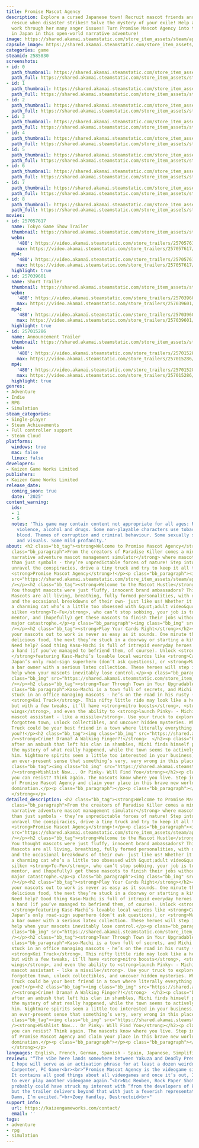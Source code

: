 ```yaml
---
title: Promise Mascot Agency
description: Explore a cursed Japanese town! Recruit mascot friends and come to the
  rescue when disaster strikes! Solve the mystery of your exile! Help a living finger
  work through her many anger issues! Turn Promise Mascot Agency into the best agency
  in Japan in this open-world narrative adventure!
image: https://shared.akamai.steamstatic.com/store_item_assets/steam/apps/2585830/header.jpg?t=1732807000
capsule_image: https://shared.akamai.steamstatic.com/store_item_assets/steam/apps/2585830/9007c7a6e4bffc81afc99b933d133d63ac6b5ffc/capsule_231x87.jpg?t=1732807000
categories: game
steamid: 2585830
screenshots:
- id: 0
  path_thumbnail: https://shared.akamai.steamstatic.com/store_item_assets/steam/apps/2585830/ss_030d4d6c7abf984f091833ae0a5bcba3574c0ff5.600x338.jpg?t=1732807000
  path_full: https://shared.akamai.steamstatic.com/store_item_assets/steam/apps/2585830/ss_030d4d6c7abf984f091833ae0a5bcba3574c0ff5.1920x1080.jpg?t=1732807000
- id: 1
  path_thumbnail: https://shared.akamai.steamstatic.com/store_item_assets/steam/apps/2585830/ss_4406eebc7db22022cb522c517b1ea5a864fe60be.600x338.jpg?t=1732807000
  path_full: https://shared.akamai.steamstatic.com/store_item_assets/steam/apps/2585830/ss_4406eebc7db22022cb522c517b1ea5a864fe60be.1920x1080.jpg?t=1732807000
- id: 2
  path_thumbnail: https://shared.akamai.steamstatic.com/store_item_assets/steam/apps/2585830/ss_efc39ec8f2c9b70b817b5a48afe97638d71ccc1d.600x338.jpg?t=1732807000
  path_full: https://shared.akamai.steamstatic.com/store_item_assets/steam/apps/2585830/ss_efc39ec8f2c9b70b817b5a48afe97638d71ccc1d.1920x1080.jpg?t=1732807000
- id: 3
  path_thumbnail: https://shared.akamai.steamstatic.com/store_item_assets/steam/apps/2585830/ss_d35455c88ea8c52bd636ac6bfd2a5f220dd0effd.600x338.jpg?t=1732807000
  path_full: https://shared.akamai.steamstatic.com/store_item_assets/steam/apps/2585830/ss_d35455c88ea8c52bd636ac6bfd2a5f220dd0effd.1920x1080.jpg?t=1732807000
- id: 4
  path_thumbnail: https://shared.akamai.steamstatic.com/store_item_assets/steam/apps/2585830/ss_ca5a81bd3e49b552f9be80bd57c991e5cf836343.600x338.jpg?t=1732807000
  path_full: https://shared.akamai.steamstatic.com/store_item_assets/steam/apps/2585830/ss_ca5a81bd3e49b552f9be80bd57c991e5cf836343.1920x1080.jpg?t=1732807000
- id: 5
  path_thumbnail: https://shared.akamai.steamstatic.com/store_item_assets/steam/apps/2585830/ss_db8e31b30e8e32756fc4a070c66eb7557d73432d.600x338.jpg?t=1732807000
  path_full: https://shared.akamai.steamstatic.com/store_item_assets/steam/apps/2585830/ss_db8e31b30e8e32756fc4a070c66eb7557d73432d.1920x1080.jpg?t=1732807000
- id: 6
  path_thumbnail: https://shared.akamai.steamstatic.com/store_item_assets/steam/apps/2585830/ss_0d25ad94a72a7b39481eafe59911c31fa2db5569.600x338.jpg?t=1732807000
  path_full: https://shared.akamai.steamstatic.com/store_item_assets/steam/apps/2585830/ss_0d25ad94a72a7b39481eafe59911c31fa2db5569.1920x1080.jpg?t=1732807000
- id: 7
  path_thumbnail: https://shared.akamai.steamstatic.com/store_item_assets/steam/apps/2585830/ss_9095bb7c383402858e65627389bb823c0c7fbbc9.600x338.jpg?t=1732807000
  path_full: https://shared.akamai.steamstatic.com/store_item_assets/steam/apps/2585830/ss_9095bb7c383402858e65627389bb823c0c7fbbc9.1920x1080.jpg?t=1732807000
- id: 8
  path_thumbnail: https://shared.akamai.steamstatic.com/store_item_assets/steam/apps/2585830/ss_2aa6e9581e7ceed59adf24b7ce976aa064344c2e.600x338.jpg?t=1732807000
  path_full: https://shared.akamai.steamstatic.com/store_item_assets/steam/apps/2585830/ss_2aa6e9581e7ceed59adf24b7ce976aa064344c2e.1920x1080.jpg?t=1732807000
movies:
- id: 257057617
  name: Tokyo Game Show Trailer
  thumbnail: https://shared.akamai.steamstatic.com/store_item_assets/steam/apps/257057617/movie.293x165.jpg?t=1727332327
  webm:
    '480': https://video.akamai.steamstatic.com/store_trailers/257057617/movie480_vp9.webm?t=1727332327
    max: https://video.akamai.steamstatic.com/store_trailers/257057617/movie_max_vp9.webm?t=1727332327
  mp4:
    '480': https://video.akamai.steamstatic.com/store_trailers/257057617/movie480.mp4?t=1727332327
    max: https://video.akamai.steamstatic.com/store_trailers/257057617/movie_max.mp4?t=1727332327
  highlight: true
- id: 257039601
  name: Short Trailer
  thumbnail: https://shared.akamai.steamstatic.com/store_item_assets/steam/apps/257039601/movie.293x165.jpg?t=1721745141
  webm:
    '480': https://video.akamai.steamstatic.com/store_trailers/257039601/movie480_vp9.webm?t=1721745141
    max: https://video.akamai.steamstatic.com/store_trailers/257039601/movie_max_vp9.webm?t=1721745141
  mp4:
    '480': https://video.akamai.steamstatic.com/store_trailers/257039601/movie480.mp4?t=1721745141
    max: https://video.akamai.steamstatic.com/store_trailers/257039601/movie_max.mp4?t=1721745141
  highlight: true
- id: 257015286
  name: Announcement Trailer
  thumbnail: https://shared.akamai.steamstatic.com/store_item_assets/steam/apps/257015286/movie.293x165.jpg?t=1714411984
  webm:
    '480': https://video.akamai.steamstatic.com/store_trailers/257015286/movie480_vp9.webm?t=1714411984
    max: https://video.akamai.steamstatic.com/store_trailers/257015286/movie_max_vp9.webm?t=1714411984
  mp4:
    '480': https://video.akamai.steamstatic.com/store_trailers/257015286/movie480.mp4?t=1714411984
    max: https://video.akamai.steamstatic.com/store_trailers/257015286/movie_max.mp4?t=1714411984
  highlight: true
genres:
- Adventure
- Indie
- RPG
- Simulation
steam_categories:
- Single-player
- Steam Achievements
- Full controller support
- Steam Cloud
platforms:
  windows: true
  mac: false
  linux: false
developers:
- Kaizen Game Works Limited
publishers:
- Kaizen Game Works Limited
release_date:
  coming_soon: true
  date: '2025'
content_warning:
  ids:
  - 1
  - 5
  notes: 'This game may contain content not appropriate for all ages: References to
    violence, alcohol and drugs. Some non-playable characters use tobacco. Some mild
    blood. Themes of corruption and criminal behaviour. Some sexually suggestive dialogue
    and visuals. Some mild profanity.'
about: <h2 class="bb_tag"><strong>Welcome to Promise Mascot Agency</strong></h2><p
  class="bb_paragraph">From the creators of Paradise Killer comes a mind-bending <strong>open-world
  narrative adventure mascot management simulator</strong> where mascots are more
  than just symbols - they’re unpredictable forces of nature! Step into the chaos,
  unravel the conspiracies, drive a tiny truck and try to keep it all together in
  <strong>Promise Mascot Agency</strong>!</p><p class="bb_paragraph"><img class="bb_img"
  src="https://shared.akamai.steamstatic.com/store_item_assets/steam/apps/2585830/extras/Promise-Mascot-Agency_Steam_EN3.png?t=1732807000"
  /></p><h2 class="bb_tag"><strong>Welcome to the Mascot Hustle</strong> </h2><p class="bb_paragraph">
  You thought mascots were just fluffy, innocent brand ambassadors? Think again. The
  Mascots are all living, breathing, fully formed personalities, with dreams, fears,
  and the occasional breakdowns of their own- just like us! Whether it’s <strong>Trororo</strong>,
  a charming cat who’s a little too obsessed with &quot;adult video&quot; or sweet,
  silken <strong>To-Fu</strong>, who can’t stop sobbing, your job is to befriend,
  mentor, and (hopefully) get these mascots to finish their jobs without causing a
  major catastrophe.</p><p class="bb_paragraph"><img class="bb_img" src="https://shared.akamai.steamstatic.com/store_item_assets/steam/apps/2585830/extras/Promise-Mascot-Agency_Steam_EN4.png?t=1732807000"
  /></p><h2 class="bb_tag"><strong>Play Your Cards Right</strong></h2><p class="bb_paragraph">Sending
  your mascots out to work is never as easy as it sounds. One minute they’re promoting
  delicious food, the next they’re stuck in a doorway or starting a kitchen inferno.
  Need help? Good thing Kaso-Machi is full of intrepid everyday heroes ready to lend
  a hand (if you’ve managed to befriend them, of course). Unlock <strong>Hero Cards,
  </strong>featuring Kaso-Machi’s lovable local weirdos like <strong>Captain Sign</strong>,
  Japan’s only road-sign superhero (don’t ask questions), or <strong>Mama-San</strong>,
  a bar owner with a serious latex collection. These heroes will step in to provide
  help when your mascots inevitably lose control.</p><p class="bb_paragraph"><img
  class="bb_img" src="https://shared.akamai.steamstatic.com/store_item_assets/steam/apps/2585830/extras/Promise-Mascot-Agency_Steam_EN2.png?t=1732807000"
  /></p><h2 class="bb_tag"><strong>Tear Through Town in Your Upgradable Kei Truck</strong></h2><p
  class="bb_paragraph">Kaso-Machi is a town full of secrets, and Michi isn’t just
  stuck in an office managing mascots - he’s on the road in his rusty (but upgradeable!)
  <strong>Kei Truck</strong>. This nifty little ride may look like a heap of junk,
  but with a few tweaks, it’ll have <strong>nitro boosts</strong>, <strong>glider
  wings</strong>, and even the ability to <strong>launch Pinky☆ - Michi’s maniacal
  mascot assistant - like a missile</strong>. Use your truck to explore the strange,
  forgotten town, unlock collectibles, and uncover hidden mysteries. Who knew a Kei
  Truck could be your best friend in a town where literally everything else hates
  you?!</p><h2 class="bb_tag"><img class="bb_img" src="https://shared.akamai.steamstatic.com/store_item_assets/steam/apps/2585830/extras/Promise-Mascot-Agency_Steam_EN1.png?t=1732807000"
  /><strong>Crime! Drama! A Walking Finger?!</strong>  </h2><p class="bb_paragraph">Exiled
  after an ambush that left his clan in shambles, Michi finds himself piecing together
  the mystery of what really happened, while the town seems to actively conspire against
  him. Nightmare spirits seem a little too interested in your business, and there’s
  an ever-present sense that something’s very, very wrong in this place…</p><p class="bb_paragraph">  </p><h2
  class="bb_tag"><img class="bb_img" src="https://shared.akamai.steamstatic.com/store_item_assets/steam/apps/2585830/extras/Promise-Mascot-Agency_Steam_EN5.png?t=1732807000"
  /><strong>Wishlist Now... Or Pinky☆ Will Find You</strong></h2><p class="bb_paragraph">Think
  you can resist? Think again. The mascots know where you live. Step into the world
  of Promise Mascot Agency and claim your place in this brave new world of mascot
  domination.</p><p class="bb_paragraph"></p><p class="bb_paragraph"></p><p class="bb_paragraph"><strong>
  </strong></p>
detailed_description: <h2 class="bb_tag"><strong>Welcome to Promise Mascot Agency</strong></h2><p
  class="bb_paragraph">From the creators of Paradise Killer comes a mind-bending <strong>open-world
  narrative adventure mascot management simulator</strong> where mascots are more
  than just symbols - they’re unpredictable forces of nature! Step into the chaos,
  unravel the conspiracies, drive a tiny truck and try to keep it all together in
  <strong>Promise Mascot Agency</strong>!</p><p class="bb_paragraph"><img class="bb_img"
  src="https://shared.akamai.steamstatic.com/store_item_assets/steam/apps/2585830/extras/Promise-Mascot-Agency_Steam_EN3.png?t=1732807000"
  /></p><h2 class="bb_tag"><strong>Welcome to the Mascot Hustle</strong> </h2><p class="bb_paragraph">
  You thought mascots were just fluffy, innocent brand ambassadors? Think again. The
  Mascots are all living, breathing, fully formed personalities, with dreams, fears,
  and the occasional breakdowns of their own- just like us! Whether it’s <strong>Trororo</strong>,
  a charming cat who’s a little too obsessed with &quot;adult video&quot; or sweet,
  silken <strong>To-Fu</strong>, who can’t stop sobbing, your job is to befriend,
  mentor, and (hopefully) get these mascots to finish their jobs without causing a
  major catastrophe.</p><p class="bb_paragraph"><img class="bb_img" src="https://shared.akamai.steamstatic.com/store_item_assets/steam/apps/2585830/extras/Promise-Mascot-Agency_Steam_EN4.png?t=1732807000"
  /></p><h2 class="bb_tag"><strong>Play Your Cards Right</strong></h2><p class="bb_paragraph">Sending
  your mascots out to work is never as easy as it sounds. One minute they’re promoting
  delicious food, the next they’re stuck in a doorway or starting a kitchen inferno.
  Need help? Good thing Kaso-Machi is full of intrepid everyday heroes ready to lend
  a hand (if you’ve managed to befriend them, of course). Unlock <strong>Hero Cards,
  </strong>featuring Kaso-Machi’s lovable local weirdos like <strong>Captain Sign</strong>,
  Japan’s only road-sign superhero (don’t ask questions), or <strong>Mama-San</strong>,
  a bar owner with a serious latex collection. These heroes will step in to provide
  help when your mascots inevitably lose control.</p><p class="bb_paragraph"><img
  class="bb_img" src="https://shared.akamai.steamstatic.com/store_item_assets/steam/apps/2585830/extras/Promise-Mascot-Agency_Steam_EN2.png?t=1732807000"
  /></p><h2 class="bb_tag"><strong>Tear Through Town in Your Upgradable Kei Truck</strong></h2><p
  class="bb_paragraph">Kaso-Machi is a town full of secrets, and Michi isn’t just
  stuck in an office managing mascots - he’s on the road in his rusty (but upgradeable!)
  <strong>Kei Truck</strong>. This nifty little ride may look like a heap of junk,
  but with a few tweaks, it’ll have <strong>nitro boosts</strong>, <strong>glider
  wings</strong>, and even the ability to <strong>launch Pinky☆ - Michi’s maniacal
  mascot assistant - like a missile</strong>. Use your truck to explore the strange,
  forgotten town, unlock collectibles, and uncover hidden mysteries. Who knew a Kei
  Truck could be your best friend in a town where literally everything else hates
  you?!</p><h2 class="bb_tag"><img class="bb_img" src="https://shared.akamai.steamstatic.com/store_item_assets/steam/apps/2585830/extras/Promise-Mascot-Agency_Steam_EN1.png?t=1732807000"
  /><strong>Crime! Drama! A Walking Finger?!</strong>  </h2><p class="bb_paragraph">Exiled
  after an ambush that left his clan in shambles, Michi finds himself piecing together
  the mystery of what really happened, while the town seems to actively conspire against
  him. Nightmare spirits seem a little too interested in your business, and there’s
  an ever-present sense that something’s very, very wrong in this place…</p><p class="bb_paragraph">  </p><h2
  class="bb_tag"><img class="bb_img" src="https://shared.akamai.steamstatic.com/store_item_assets/steam/apps/2585830/extras/Promise-Mascot-Agency_Steam_EN5.png?t=1732807000"
  /><strong>Wishlist Now... Or Pinky☆ Will Find You</strong></h2><p class="bb_paragraph">Think
  you can resist? Think again. The mascots know where you live. Step into the world
  of Promise Mascot Agency and claim your place in this brave new world of mascot
  domination.</p><p class="bb_paragraph"></p><p class="bb_paragraph"></p><p class="bb_paragraph"><strong>
  </strong></p>
languages: English, French, German, Spanish - Spain, Japanese, Simplified Chinese
reviews: "“The vibe here lands somewhere between Yakuza and Deadly Premonition—a statement
  I hope will serve as an activation phrase for at least a dozen weirdos.”<br>Lincoln
  Carpenter, PC Gamer<br><br>“Promise Mascot Agency is the videogame singularity.
  It contains all good things about all videogames and once it’s out, I will not need
  to ever play another videogame again.”<br>Nic Reuben, Rock Paper Shotgun<br><br>“You
  probably could have struck my interest with “from the developers of Paradise Killer,”
  but the trailer delivers beyond that with just a feverish representation of Japan.
  Damn, I’m excited.”<br>Zoey Handley, Destructoid<br>"
support_info:
  url: https://kaizengameworks.com/contact/
  email: ''
tags:
- adventure
- rpg
- simulation
---
```

